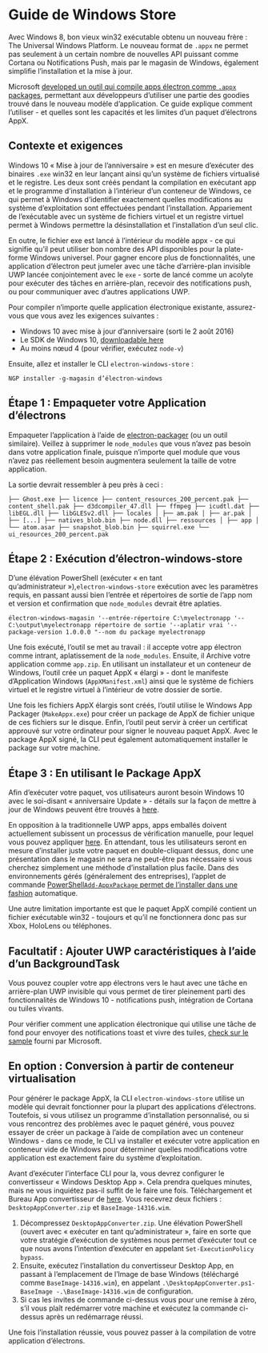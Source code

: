 # Guide de Windows Store

Avec Windows 8, bon vieux win32 exécutable obtenu un nouveau frère : The Universal Windows Platform. Le nouveau format de `.appx` ne permet pas seulement à un certain nombre de nouvelles API puissant comme Cortana ou Notifications Push, mais par le magasin de Windows, également simplifie l’installation et la mise à jour.

Microsoft [developed un outil qui compile apps électron comme `.appx` packages](https://github.com/catalystcode/electron-windows-store), permettant aux développeurs d’utiliser une partie des goodies trouvé dans le nouveau modèle d’application. Ce guide explique comment l’utiliser - et quelles sont les capacités et les limites d’un paquet d’électrons AppX.

## Contexte et exigences

Windows 10 « Mise à jour de l’anniversaire » est en mesure d’exécuter des binaires `.exe` win32 en leur lançant ainsi qu’un système de fichiers virtualisé et le registre. Les deux sont créés pendant la compilation en exécutant app et le programme d’installation à l’intérieur d’un conteneur de Windows, ce qui permet à Windows d’identifier exactement quelles modifications au système d’exploitation sont effectuées pendant l’installation. Appariement de l’exécutable avec un système de fichiers virtuel et un registre virtuel permet à Windows permettre la désinstallation et l’installation d’un seul clic.

En outre, le fichier exe est lancé à l’intérieur du modèle appx - ce qui signifie qu’il peut utiliser bon nombre des API disponibles pour la plate-forme Windows universel. Pour gagner encore plus de fonctionnalités, une application d’électron peut jumeler avec une tâche d’arrière-plan invisible UWP lancée conjointement avec le `exe` - sorte de lancé comme un acolyte pour exécuter des tâches en arrière-plan, recevoir des notifications push, ou pour communiquer avec d’autres applications UWP.

Pour compiler n’importe quelle application électronique existante, assurez-vous que vous avez les exigences suivantes :

* Windows 10 avec mise à jour d’anniversaire (sorti le 2 août 2016)
* Le SDK de Windows 10, [downloadable here](https://developer.microsoft.com/en-us/windows/downloads/windows-10-sdk)
* Au moins nœud 4 (pour vérifier, exécutez `node-v`)

Ensuite, allez et installer le CLI `electron-windows-store` :

    NGP installer -g-magasin d’électron-windows
    

## Étape 1 : Empaqueter votre Application d’électrons

Empaqueter l’application à l’aide de [electron-packager](https://github.com/electron-userland/electron-packager) (ou un outil similaire). Veillez à supprimer le `node_modules` que vous n’avez pas besoin dans votre application finale, puisque n’importe quel module que vous n’avez pas réellement besoin augmentera seulement la taille de votre application.

La sortie devrait ressembler à peu près à ceci :

    ├── Ghost.exe ├── licence ├── content_resources_200_percent.pak ├── content_shell.pak ├── d3dcompiler_47.dll ├── ffmpeg ├── icudtl.dat ├── libEGL.dll ├── libGLESv2.dll ├── locales │ ├── am.pak │ ├── ar.pak │ ├── [...] ├── natives_blob.bin ├── node.dll ├── ressources │ ├── app │ └── atom.asar ├── snapshot_blob.bin ├── squirrel.exe └── ui_resources_200_percent.pak
    

## Étape 2 : Exécution d’électron-windows-store

D’une élévation PowerShell (exécuter « en tant qu’administrateur »),`electron-windows-store` exécution avec les paramètres requis, en passant aussi bien l’entrée et répertoires de sortie de l’app nom et version et confirmation que `node_modules` devrait être aplaties.

    électron-windows-magasin '--entrée-répertoire C:\myelectronapp '--C:\output\myelectronapp répertoire de sortie '--aplatir vrai '--package-version 1.0.0.0 "--nom du package myelectronapp
    

Une fois exécuté, l’outil se met au travail : il accepte votre app électron comme intrant, aplatissement de la `node_modules`. Ensuite, il Archive votre application comme `app.zip`. En utilisant un installateur et un conteneur de Windows, l’outil crée un paquet AppX « élargi » - dont le manifeste d’Application Windows (`AppXManifest.xml`) ainsi que le système de fichiers virtuel et le registre virtuel à l’intérieur de votre dossier de sortie.

Une fois les fichiers AppX élargis sont créés, l’outil utilise le Windows App Packager (`MakeAppx.exe`) pour créer un package de AppX de fichier unique de ces fichiers sur le disque. Enfin, l’outil peut servir à créer un certificat approuvé sur votre ordinateur pour signer le nouveau paquet AppX. Avec le package AppX signé, la CLI peut également automatiquement installer le package sur votre machine.

## Étape 3 : En utilisant le Package AppX

Afin d’exécuter votre paquet, vos utilisateurs auront besoin Windows 10 avec le soi-disant « anniversaire Update » - détails sur la façon de mettre à jour de Windows peuvent être trouvés à [here](https://blogs.windows.com/windowsexperience/2016/08/02/how-to-get-the-windows-10-anniversary-update).

En opposition à la traditionnelle UWP apps, apps emballés doivent actuellement subissent un processus de vérification manuelle, pour lequel vous pouvez appliquer [here](https://developer.microsoft.com/en-us/windows/projects/campaigns/desktop-bridge). En attendant, tous les utilisateurs seront en mesure d’installer juste votre paquet en double-cliquant dessus, donc une présentation dans le magasin ne sera ne peut-être pas nécessaire si vous cherchez simplement une méthode d’installation plus facile. Dans des environnements gérés (généralement des entreprises), l’applet de commande [PowerShell`Add-AppxPackage` permet de l’installer dans une fashion](https://technet.microsoft.com/en-us/library/hh856048.aspx) automatique.

Une autre limitation importante est que le paquet AppX compilé contient un fichier exécutable win32 - toujours et qu’il ne fonctionnera donc pas sur Xbox, HoloLens ou téléphones.

## Facultatif : Ajouter UWP caractéristiques à l’aide d’un BackgroundTask

Vous pouvez coupler votre app électrons vers le haut avec une tâche en arrière-plan UWP invisible qui vous permet de tirer pleinement parti des fonctionnalités de Windows 10 - notifications push, intégration de Cortana ou tuiles vivants.

Pour vérifier comment une application électronique qui utilise une tâche de fond pour envoyer des notifications toast et vivre des tuiles, [check sur le sample](https://github.com/felixrieseberg/electron-uwp-background) fourni par Microsoft.

## En option : Conversion à partir de conteneur virtualisation

Pour générer le package AppX, la CLI `electron-windows-store` utilise un modèle qui devrait fonctionner pour la plupart des applications d’électrons. Toutefois, si vous utilisez un programme d’installation personnalisé, ou si vous rencontrez des problèmes avec le paquet généré, vous pouvez essayer de créer un package à l’aide de compilation avec un conteneur Windows - dans ce mode, le CLI va installer et exécuter votre application en conteneur vide de Windows pour déterminer quelles modifications votre application est exactement faire du système d’exploitation.

Avant d’exécuter l’interface CLI pour la, vous devrez configurer le convertisseur « Windows Desktop App ». Cela prendra quelques minutes, mais ne vous inquiétez pas-il suffit de le faire une fois. Téléchargement et Bureau App convertisseur de [here](https://www.microsoft.com/en-us/download/details.aspx?id=51691). Vous recevrez deux fichiers : `DesktopAppConverter.zip` et `BaseImage-14316.wim`.

  1. Décompressez `DesktopAppConverter.zip`. Une élévation PowerShell (ouvert avec « exécuter en tant qu’administrateur », faire en sorte que votre stratégie d’exécution de systèmes nous permet d’exécuter tout ce que nous avons l’intention d’exécuter en appelant `Set-ExecutionPolicy bypass`.
  2. Ensuite, exécutez l’installation du convertisseur Desktop App, en passant à l’emplacement de l’Image de base Windows (téléchargé comme `BaseImage-14316.wim`), en appelant `.\DesktopAppConverter.ps1-BaseImage -.\BaseImage-14316.wim` de configuration.
  3. Si cas les invites de commande ci-dessus vous pour une remise à zéro, s’il vous plaît redémarrer votre machine et exécutez la commande ci-dessus après un redémarrage réussi.

Une fois l’installation réussie, vous pouvez passer à la compilation de votre application d’électrons.